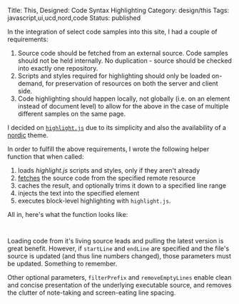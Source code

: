 Title: This, Designed: Code Syntax Highlighting
Category: design/this
Tags: javascript,ui,ucd,nord,code
Status: published

In the integration of select code samples into this site, I had a couple of requirements:

1. Source code should be fetched from an external source. Code samples should not be held internally. No duplication - source should be checked into exactly one repository.
2. Scripts and styles required for highlighting should only be loaded on-demand, for preservation of resources on both the server and client side.
3. Code highlighting should happen locally, not globally (i.e. on an element instead of document level) to allow for the above in the case of multiple different samples on the same page. 

I decided on [`highlight.js`](https://highlightjs.org/) due to its simplicity and also the availability of a [nordic](https://github.com/arcticicestudio/nord-highlightjs) theme. 

In order to fulfill the above requirements, I wrote the following helper function that when called: 

 1. loads _highlight.js_ scripts and styles, only if they aren't already
 2. [fetches](https://developer.mozilla.org/en-US/docs/Web/API/Fetch_API/Using_Fetch) the source code from the specified remote resource 
 3. caches the result, and optionally trims it down to a specified line range 
 4. injects the text into the specified element
 5. executes block-level highlighting with `highlight.js`.

All in, here's what the function looks like:

<pre><code class="javascript" id="load-file-text-element-1.js"></code></pre>
<pre><code class="javascript" id="load-file-text-element-2.js"></code></pre>

Loading code from it's living source leads and pulling the latest version is great benefit. However, if <code id="script" class="javascript inline">startLine</code> and <code id="script" class="javascript inline">endLine</code> are specified and the file's source is updated (and thus line numbers changed), those parameters must be updated. Something to remember.

Other optional parameters, <code id="script" class="javascript inline">filterPrefix</code> and <code id="script" class="javascript inline">removeEmptyLines</code> enable clean and concise presentation of the underlying executable source, and removes the clutter of note-taking and screen-eating line spacing.

<script>
    highlightInlineCode();  
   
    fetchAndHighlightCodeElement(
        {
            elementId: "load-file-text-element-1.js",
            fileUrl: "https://raw.githubusercontent.com/rwev/rwev.gitlab.io/master/content/assets/javascript/load-file-text-element.js",
            startLine: 1,
            endLine: 16
        }
    );
    
    fetchAndHighlightCodeElement(
        {
            elementId: "load-file-text-element-2.js",
            fileUrl: "https://raw.githubusercontent.com/rwev/rwev.gitlab.io/master/content/assets/javascript/load-file-text-element.js",
            startLine: 25,
            endLine: 71
        }
    );
    
</script>


